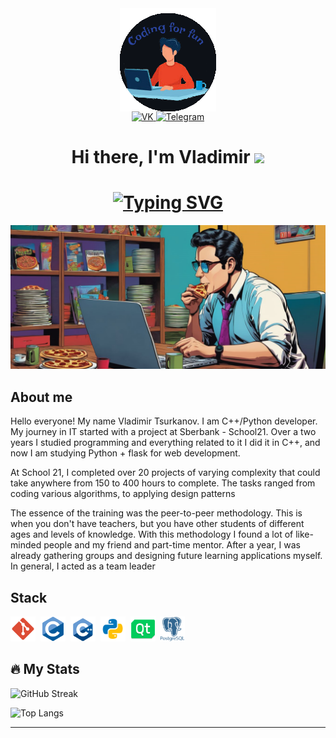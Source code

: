 <div id="header" align="center">
<img align="center" alt="office" src="/images/2.png"/>
  <div id="badges">
   <a href="https://vk.com/vladimirdtameka" target="_blank">
      <img src="https://cdn-icons-png.flaticon.com/512/145/145813.png" width="40" height="40" alt="VK"/>
    </a>
    <a href="https://t.me/Williamnalls" target="_blank">
      <img src="https://cdn-icons-png.flaticon.com/128/2111/2111646.png" width="40" height="40" alt="Telegram"/>
    </a>
    <div>
      <h1 align="center">Hi there, I'm Vladimir
      <img src="https://github.com/blackcater/blackcater/raw/main/images/Hi.gif" height="32"/></h1>
      <h1 align="center"><a href="https://git.io/typing-svg"><img src="https://readme-typing-svg.demolab.com?font=Fira+Code&pause=1000&center=true&width=510&lines=Junior+C%2B%2B%2FPython+programmer+from+Siberia!" alt="Typing SVG" /></a>
    </div>
  </div>
</div>

<div>
  <img src="/images/1tmp.png"/></h1>
</div>


## About me

Hello everyone! My name Vladimir Tsurkanov. I am C++/Python developer. My journey in IT started with a project at Sberbank - School21. 
Over a two years I studied programming and everything related to it I did it in C++, and now I am studying Python + flask for web development.

At School 21, I completed over 20 projects of varying complexity that could take anywhere from 150 to 400 hours to complete. The tasks ranged from coding various algorithms, to applying design patterns

The essence of the training was the peer-to-peer methodology. This is when you don't have teachers, but you have other students of different ages and levels of knowledge. With this methodology I found a lot of like-minded people and my friend and part-time mentor. After a year, I was already gathering groups and designing future learning applications myself. In general, I acted as a team leader



## Stack

<div>
  <img src="images/git.png" title="git" alt="git" width="40" height="40"/>&nbsp
  <img src="images/c.png" title="CLanguage" alt="CLanguage" width="40" height="40"/>&nbsp
  <img src="images/c++.png" title="CPlusPlusLanguage" alt="CPlusPlusLanguage" width="40" height="40"/>&nbsp
  <img src="images/python.png" title="PythonLanguage" alt="PythonLanguage" width="40" height="40"/>&nbsp
  <img src="images/qt.png" title="QtFramework" alt="QtFramework" width="40" height="40"/>&nbsp
  <img src="images/postgresql.png" title="PostgreSql" alt="PostgreSql" width="40" height="40"/>&nbsp
</div>



## :fire: My Stats
![GitHub Streak](http://github-readme-streak-stats.herokuapp.com?user=dtameka&theme=dark&background=000000)

![Top Langs](https://github-readme-stats.vercel.app/api/top-langs/?username=dtameka&layout=compact&theme=vision-friendly-dark)

---
